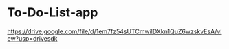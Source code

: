 # To-Do-List-app 

https://drive.google.com/file/d/1em7fz54sUTCmwilDXkn1QuZ6wzskvEsA/view?usp=drivesdk
